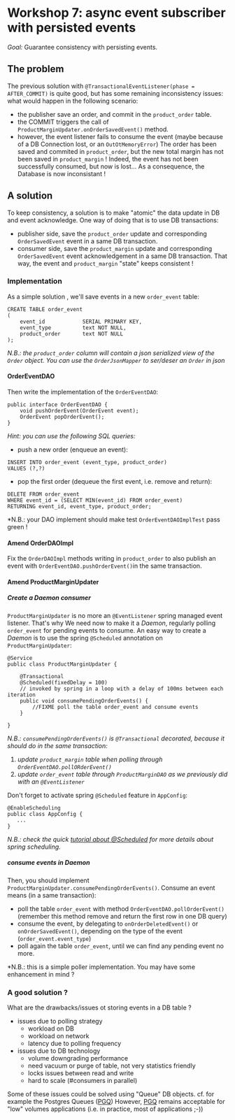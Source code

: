 # Workshop 7: async event subscriber with persisted events

_Goal:_ 
Guarantee consistency with persisting events.


## The problem

The previous solution with `@TransactionalEventListener(phase = AFTER_COMMIT)` is quite good, but has some remaining inconsistency issues: 
what would happen in the following scenario:
* the publisher save an order, and commit in the `product_order` table.
* the COMMIT triggers the call of `ProductMarginUpdater.onOrderSavedEvent()` method.
* however, the event listener fails to consume the event (maybe because of a DB Connection lost, or an `OutOtMemoryError`)
The order has been saved and commited in `product_order`, but the new total margin has not been saved in `product_margin` ! Indeed, the event has not been successfully consumed, but now is lost... As a consequence, the Database is now inconsistant !

## A solution
To keep consistency, a solution is to make "atomic" the data update in DB and event acknowledge. 
One way of doing that is to use DB transactions:
* publisher side, save the `product_order` update and corresponding `OrderSavedEvent` event in a same DB transaction.
* consumer side, save the `product_margin` update and  corresponding `OrderSavedEvent` event acknowledgement in a same DB transaction.
That way, the event and `product_margin` "state" keeps consistent ! 

### Implementation

As a simple solution , we'll save events in a new `order_event` table:
```
CREATE TABLE order_event
(
    event_id            SERIAL PRIMARY KEY,
    event_type          text NOT NULL,
    product_order       text NOT NULL
);
```
*N.B.: the `product_order` column will contain a json serialized view of the `Order` object. You can use the `OrderJsonMapper` to ser/deser an `Order` in json*

#### OrderEventDAO

Then write the implementation of the `OrderEventDAO`:
```
public interface OrderEventDAO {
    void pushOrderEvent(OrderEvent event);
    OrderEvent popOrderEvent();
}
```
*Hint: you can use the following SQL queries:*
* push a new order (enqueue an event):
```
INSERT INTO order_event (event_type, product_order)
VALUES (?,?)
```
* pop the first order (dequeue the first event, i.e. remove and return):
```
DELETE FROM order_event
WHERE event_id = (SELECT MIN(event_id) FROM order_event)
RETURNING event_id, event_type, product_order;
```
*N.B.: your DAO implement should make test `OrderEventDAOImplTest` pass green !

#### Amend OrderDAOImpl
Fix the `OrderDAOImpl` methods writing in `product_order` to also publish an event with `OrderEventDAO.pushOrderEvent()`in the same transaction.

#### Amend ProductMarginUpdater
##### Create a Daemon consumer 
`ProductMarginUpdater` is no more an `@EventListener` spring managed event listener. That's why We need now to make it a *Daemon*, regularly polling `order_event` for pending events to consume.
An easy way to create a *Daemon* is to use the spring `@Scheduled` annotation on `ProductMarginUpdater`:
```
@Service
public class ProductMarginUpdater {
    
    @Transactional
    @Scheduled(fixedDelay = 100)
    // invoked by spring in a loop with a delay of 100ms between each iteration
    public void consumePendingOrderEvents() {
        //FIXME poll the table order_event and consume events
    }
        
}
```
*N.B.: `consumePendingOrderEvents()` is `@Transactional` decorated, because it should do in the same transaction:*
1. *update `product_margin` table when polling through `OrderEventDAO.pollORderEvent()`*
2. *update `order_event` table through `ProductMarginDAO` as we previously did with an `@EventListener`*

Don't forget to activate spring `@Scheduled` feature in `AppConfig`:
```
@EnableScheduling
public class AppConfig {
   ...
}
```

*N.B.: check the quick [tutorial about @Scheduled](https://www.baeldung.com/spring-scheduled-tasks) for more details about spring scheduling.*
 
 ##### consume events in Daemon
Then, you should implement `ProductMarginUpdater.consumePendingOrderEvents()`. Consume an event means (in a same transaction): 
* poll the table `order_event` with method `OrderEventDAO.pollOrderEvent()` (remember this method remove and return the first row in one DB query)
* consume the event, by delegating to `onOrderDeletedEvent()` or `onOrderSavedEvent()`, depending on the type of the event (`order_event.event_type`) 
* poll again the table `order_event`, until we can find any pending event no more.

*N.B.: this is a simple poller implementation. You may have some enhancement in mind ? 

### A good solution ?

What are the drawbacks/issues ot storing events in a DB table ? 
* issues due to polling strategy
  - workload on DB
  - workload on network
  - latency due to polling frequency
* issues due to DB technology
  - volume downgrading performance
  - need vacuum or purge of table, not very statistics friendly
  - locks issues between read and write
  - hard to scale (#consumers in parallel)
 
Some of these issues could be solved using "Queue" DB objects. cf. for example the Postgres Queues ([PGQ](https://wiki.postgresql.org/wiki/PGQ_Tutorial))
However, [PGQ](https://wiki.postgresql.org/wiki/PGQ_Tutorial) remains acceptable for "low" volumes applications (i.e. in practice, most of applications ;-))